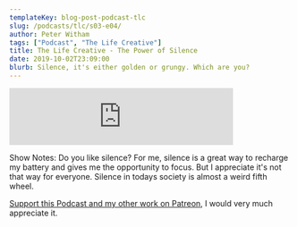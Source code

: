 ```yaml
---
templateKey: blog-post-podcast-tlc
slug: /podcasts/tlc/s03-e04/
author: Peter Witham
tags: ["Podcast", "The Life Creative"]
title: The Life Creative - The Power of Silence
date: 2019-10-02T23:09:00
blurb: Silence, it's either golden or grungy. Which are you?
---
```


<iframe src="https://anchor.fm/peter-witham/embed/episodes/The-Power-of-Silence-e5mpii" height="102" width="400" frameborder="0" scrolling="no"></iframe>

Show Notes:
Do you like silence?
For me, silence is a great way to recharge my battery and gives me the opportunity to focus. But I appreciate it's not that way for everyone. Silence in todays society is almost a weird fifth wheel.

[Support this Podcast and my other work on Patreon](https://patreon.com/pwcom), I would very much appreciate it.
